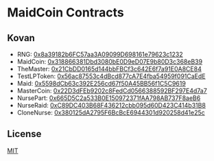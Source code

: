 # MaidCoin Contracts

## Kovan
- RNG: [0x8a39182b6FC57aa3A09099D698161e79623c1232](https://kovan.etherscan.io/address/0x8a39182b6FC57aa3A09099D698161e79623c1232)
- MaidCoin: [0x318866381Dbd3080bE0D9eD07E9b80D3c368eB39](https://kovan.etherscan.io/address/0x318866381Dbd3080bE0D9eD07E9b80D3c368eB39)
- TheMaster: [0x21CbDD0165d144bbFBCf3c642E6f7a91E0A8CE84](https://kovan.etherscan.io/address/0x21CbDD0165d144bbFBCf3c642E6f7a91E0A8CE84)
- TestLPToken: [0x56ac87553c4dBcd877cA7E4fba54959f091CaEdE](https://kovan.etherscan.io/address/0x56ac87553c4dBcd877cA7E4fba54959f091CaEdE)
- Maid: [0x5598dCb63c392E256cd67f50A45BB56f1C5C9619](https://kovan.etherscan.io/address/0x5598dCb63c392E256cd67f50A45BB56f1C5C9619)
- MasterCoin: [0x22D3dFEb9202c8FedCd0566388592BF297E4d7a7](https://kovan.etherscan.io/address/0x22D3dFEb9202c8FedCd0566388592BF297E4d7a7)
- NursePart: [0x665D5C2a533B0E150972371fAA798AB737F8aeB6](https://kovan.etherscan.io/address/0x665D5C2a533B0E150972371fAA798AB737F8aeB6)
- NurseRaid: [0xC89DC403B68F436212cbb095d60D423C414b31B8](https://kovan.etherscan.io/address/0xC89DC403B68F436212cbb095d60D423C414b31B8)
- CloneNurse: [0x380125dA2795F6BcBcE6944301d920258d41e25c](https://kovan.etherscan.io/address/0x380125dA2795F6BcBcE6944301d920258d41e25c)

## License
[MIT](LICENSE)
